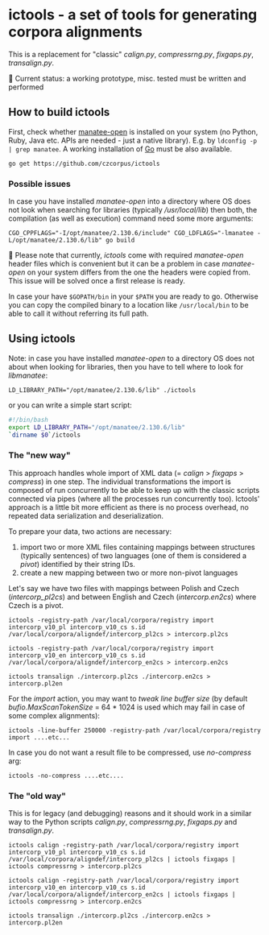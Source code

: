 # ictools - a set of tools for generating corpora alignments

This is a replacement for "classic" *calign.py*, *compressrng.py*, *fixgaps.py*, *transalign.py*.

:construction: Current status: a working prototype, misc. tested must be written and performed

## How to build ictools

First, check whether [manatee-open](https://nlp.fi.muni.cz/trac/noske/wiki/Downloads) is installed on your system (no Python, Ruby, Java etc. APIs are needed - just a native library). E.g. by `ldconfig -p | grep manatee`. A working installation of [Go](https://www.golang.org) must be also available. 

```
go get https://github.com/czcorpus/ictools
```

### Possible issues

In case you have installed *manatee-open* into a directory where OS does not look when searching for libraries (typically */usr/local/lib*) then both, the compilation (as well as execution) command need some more arguments:

```
CGO_CPPFLAGS="-I/opt/manatee/2.130.6/include" CGO_LDFLAGS="-lmanatee -L/opt/manatee/2.130.6/lib" go build
```

:construction_worker: Please note that currently, *ictools* come with required *manatee-open* header files which is convenient but it can be a problem in case *manatee-open* on your system differs from the one the headers were copied from.
This issue will be solved once a first release is ready.

In case your have `$GOPATH/bin` in your `$PATH` you are ready to go. Otherwise you can copy the compiled binary to a location like `/usr/local/bin` to be able to call it without referring its full path.

## Using ictools

Note: in case you have installed *manatee-open* to a directory OS does not about when looking for libraries, then you have to tell where to look for *libmanatee*:

```
LD_LIBRARY_PATH="/opt/manatee/2.130.6/lib" ./ictools
```

or you can write a simple start script:

```bash
#!/bin/bash
export LD_LIBRARY_PATH="/opt/manatee/2.130.6/lib"
`dirname $0`/ictools
```

### The "new way"

This approach handles whole import of XML data (= *calign* > *fixgaps* > *compress*) in one step. 
The individual transformations the import is composed of run concurrently to be able to keep up with 
the classic scripts connected via pipes (where all the processes run concurrently too). Ictools' 
approach is a little bit more efficient as there is no process overhead, no repeated data serialization 
and deserialization.

To prepare your data, two actions are necessary:

1. import two or more XML files containing mappings between structures (typically sentences) of two languages (one of them is considered a *pivot*) identified by their string IDs.
2. create a new mapping between two or more non-pivot languages


Let's say we have two files with mappings between Polish and Czech (*intercorp_pl2cs*) and between English and Czech (*intercorp.en2cs*) where Czech is a pivot.

```
ictools -registry-path /var/local/corpora/registry import intercorp_v10_pl intercorp_v10_cs s.id /var/local/corpora/aligndef/intercorp_pl2cs > intercorp.pl2cs

ictools -registry-path /var/local/corpora/registry import intercorp_v10_en intercorp_v10_cs s.id /var/local/corpora/aligndef/intercorp_en2cs > intercorp.en2cs

ictools transalign ./intercorp.pl2cs ./intercorp.en2cs > intercorp.pl2en
```

For the *import* action, you may want to *tweak line buffer size* (by default *bufio.MaxScanTokenSize* = 64 * 1024
is used which may fail in case of some complex alignments):

```
ictools -line-buffer 250000 -registry-path /var/local/corpora/registry import ....etc...
```

In case you do not want a result file to be compressed, use *no-compress* arg:

```
ictools -no-compress ....etc....
```

### The "old way"

This is for legacy (and debugging) reasons and it should work in a similar way to the Python scripts  *calign.py*, *compressrng.py*, *fixgaps.py* and *transalign.py*.

```
ictools calign -registry-path /var/local/corpora/registry import intercorp_v10_pl intercorp_v10_cs s.id /var/local/corpora/aligndef/intercorp_pl2cs | ictools fixgaps | ictools compressrng > intercorp.pl2cs

ictools calign -registry-path /var/local/corpora/registry import intercorp_v10_en intercorp_v10_cs s.id /var/local/corpora/aligndef/intercorp_en2cs | ictools fixgaps | ictools compressrng > intercorp.en2cs

ictools transalign ./intercorp.pl2cs ./intercorp.en2cs > intercorp.pl2en
```
